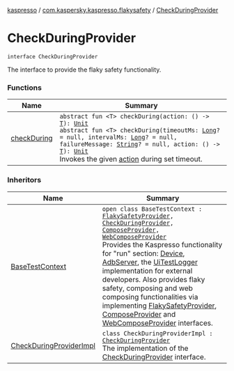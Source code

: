 [kaspresso](../../index.md) / [com.kaspersky.kaspresso.flakysafety](../index.md) / [CheckDuringProvider](./index.md)

# CheckDuringProvider

`interface CheckDuringProvider`

The interface to provide the flaky safety functionality.

### Functions

| Name | Summary |
|---|---|
| [checkDuring](check-during.md) | `abstract fun <T> checkDuring(action: () -> `[`T`](check-during.md#T)`): `[`Unit`](https://kotlinlang.org/api/latest/jvm/stdlib/kotlin/-unit/index.html)<br>`abstract fun <T> checkDuring(timeoutMs: `[`Long`](https://kotlinlang.org/api/latest/jvm/stdlib/kotlin/-long/index.html)`? = null, intervalMs: `[`Long`](https://kotlinlang.org/api/latest/jvm/stdlib/kotlin/-long/index.html)`? = null, failureMessage: `[`String`](https://kotlinlang.org/api/latest/jvm/stdlib/kotlin/-string/index.html)`? = null, action: () -> `[`T`](check-during.md#T)`): `[`Unit`](https://kotlinlang.org/api/latest/jvm/stdlib/kotlin/-unit/index.html)<br>Invokes the given [action](check-during.md#com.kaspersky.kaspresso.flakysafety.ContinuouslyProvider$checkDuring(kotlin.Function0((com.kaspersky.kaspresso.flakysafety.ContinuouslyProvider.continuously.T)))/action) during set timeout. |

### Inheritors

| Name | Summary |
|---|---|
| [BaseTestContext](../../com.kaspersky.kaspresso.testcases.core.testcontext/-base-test-context/index.md) | `open class BaseTestContext : `[`FlakySafetyProvider`](../-flaky-safety-provider/index.md)`, `[`CheckDuringProvider`](./index.md)`, `[`ComposeProvider`](../../com.kaspersky.kaspresso.compose/-compose-provider/index.md)`, `[`WebComposeProvider`](../../com.kaspersky.kaspresso.compose/-web-compose-provider/index.md)<br>Provides the Kaspresso functionality for "run" section: [Device](../../com.kaspersky.kaspresso.device/-device/index.md), [AdbServer](../../com.kaspersky.kaspresso.device.server/-adb-server/index.md), the [UiTestLogger](../../com.kaspersky.kaspresso.logger/-ui-test-logger.md) implementation for external developers. Also provides flaky safety, composing and web composing functionalities via implementing [FlakySafetyProvider](../-flaky-safety-provider/index.md), [ComposeProvider](../../com.kaspersky.kaspresso.compose/-compose-provider/index.md) and [WebComposeProvider](../../com.kaspersky.kaspresso.compose/-web-compose-provider/index.md) interfaces. |
| [CheckDuringProviderImpl](../-check-during-provider-impl/index.md) | `class CheckDuringProviderImpl : `[`CheckDuringProvider`](./index.md)<br>The implementation of the [CheckDuringProvider](./index.md) interface. |
